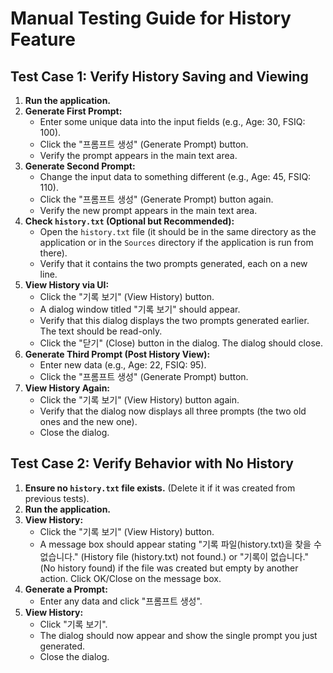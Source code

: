 # Manual Testing Guide for History Feature

## Test Case 1: Verify History Saving and Viewing

1.  **Run the application.**
2.  **Generate First Prompt:**
    *   Enter some unique data into the input fields (e.g., Age: 30, FSIQ: 100).
    *   Click the "프롬프트 생성" (Generate Prompt) button.
    *   Verify the prompt appears in the main text area.
3.  **Generate Second Prompt:**
    *   Change the input data to something different (e.g., Age: 45, FSIQ: 110).
    *   Click the "프롬프트 생성" (Generate Prompt) button again.
    *   Verify the new prompt appears in the main text area.
4.  **Check `history.txt` (Optional but Recommended):**
    *   Open the `history.txt` file (it should be in the same directory as the application or in the `Sources` directory if the application is run from there).
    *   Verify that it contains the two prompts generated, each on a new line.
5.  **View History via UI:**
    *   Click the "기록 보기" (View History) button.
    *   A dialog window titled "기록 보기" should appear.
    *   Verify that this dialog displays the two prompts generated earlier. The text should be read-only.
    *   Click the "닫기" (Close) button in the dialog. The dialog should close.
6.  **Generate Third Prompt (Post History View):**
    *   Enter new data (e.g., Age: 22, FSIQ: 95).
    *   Click the "프롬프트 생성" (Generate Prompt) button.
7.  **View History Again:**
    *   Click the "기록 보기" (View History) button again.
    *   Verify that the dialog now displays all three prompts (the two old ones and the new one).
    *   Close the dialog.

## Test Case 2: Verify Behavior with No History

1.  **Ensure no `history.txt` file exists.** (Delete it if it was created from previous tests).
2.  **Run the application.**
3.  **View History:**
    *   Click the "기록 보기" (View History) button.
    *   A message box should appear stating "기록 파일(history.txt)을 찾을 수 없습니다." (History file (history.txt) not found.) or "기록이 없습니다." (No history found) if the file was created but empty by another action. Click OK/Close on the message box.
4.  **Generate a Prompt:**
    *   Enter any data and click "프롬프트 생성".
5.  **View History:**
    *   Click "기록 보기".
    *   The dialog should now appear and show the single prompt you just generated.
    *   Close the dialog.
